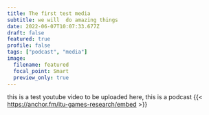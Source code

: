 ```yaml
---
title: The first test media
subtitle: we will  do amazing things
date: 2022-06-07T10:07:33.677Z
draft: false
featured: true
profile: false
tags: ["podcast", "media"]
image:
  filename: featured
  focal_point: Smart
  preview_only: true
---
```

this is a test youtube video to be uploaded here, this is a podcast
{{< https://anchor.fm/itu-games-research/embed >}}